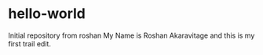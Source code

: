 # hello-world
Initial repository from roshan 
My Name is Roshan Akaravitage and this is my first trail edit.
